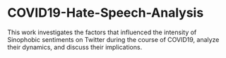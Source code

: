 # COVID19-Hate-Speech-Analysis
This work investigates the factors that influenced the intensity
of Sinophobic sentiments on Twitter during the course of COVID19, analyze their dynamics, and discuss their implications.
